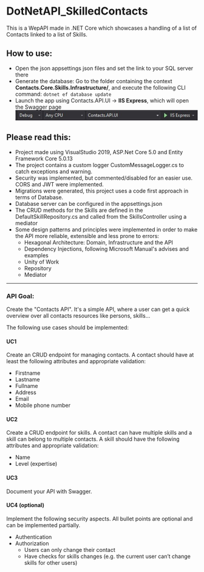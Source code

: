 # DotNetAPI_SkilledContacts
This is a WepAPI made in .NET Core which showcases a handling of a list of Contacts linked to a list of Skills.

## How to use:
- Open the json appsettings json files and set the link to your SQL server there
- Generate the database: Go to the folder containing the context **Contacts.Core.Skills.Infrastructure/**, and execute the following CLI command:
``dotnet ef database update``
- Launch the app using Contacts.API.UI -> **IIS Express**, which will open the Swagger page
![VisualStudio 19 Launch Picture](https://raw.githubusercontent.com/RavenTheorist/DotNetAPI_SkilledContacts/main/GithubReadmeImages/VS2019_LaunchSelection.jpg?raw=true)

## Please read this:
- Project made using VisualStudio 2019, ASP.Net Core 5.0 and Entity Framework Core 5.0.13
- The project contains a custom logger CustomMessageLogger.cs to catch exceptions and warning.
- Security was implemented, but commented/disabled for an easier use. CORS and JWT were implemented.
- Migrations were generated, this project uses a code first approach in terms of Database.
- Database server can be configured in the appsettings.json
- The CRUD methods for the Skills are defined in the DefaultSkillRepository.cs and called from the SkillsController using a mediator
- Some design patterns and principles were implemented in order to make the API more reliable, extensible and less prone to errors:
   - Hexagonal Architecture: Domain, Infrastructure and the API
   - Dependency Injections, following Microsoft Manual's advises and examples
   - Unity of Work
   - Repository
   - Mediator

----------------------------------------------------------------------------------
### API Goal:
Create the "Contacts API". It's a simple API, where a user can get a quick overview over all contacts resources like persons, skills...

The following use cases should be implemented:

#### UC1
Create an CRUD endpoint for managing contacts. A contact should have at least the following attributes and appropriate validation:
- Firstname
- Lastname
- Fullname
- Address
- Email
- Mobile phone number

#### UC2
Create a CRUD endpoint for skills. A contact can have multiple skills and a skill can belong to multiple contacts. A skill should have the following attributes and appropriate validation:
- Name
- Level (expertise)

#### UC3
Document your API with Swagger.

#### UC4 (optional)
Implement the following security aspects. All bullet points are optional and can be implemented partially.
- Authentication
- Authorization
    - Users can only change their contact
    - Have checks for skills changes (e.g. the current user can’t change skills for other users)
